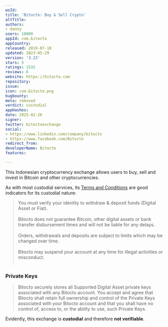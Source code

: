 ```yaml
---
wsId: 
title: 'Bitocto: Buy & Sell Crypto'
altTitle: 
authors:
- danny
users: 10000
appId: com.bitocto
appCountry: 
released: 2019-07-18
updated: 2023-05-29
version: '3.23'
stars: 5
ratings: 1532
reviews: 6
website: https://bitocto.com
repository: 
issue: 
icon: com.bitocto.png
bugbounty: 
meta: removed
verdict: custodial
appHashes: 
date: 2025-02-26
signer: 
twitter: bitoctoexchange
social:
- https://www.linkedin.com/company/bitocto
- https://www.facebook.com/Bitocto
redirect_from: 
developerName: Bitocto
features: 

---
```


This Indonesian cryptocurrency exchange allows users to buy, sell and invest in Bitcoin and other cryptocurrencies. 

As with most custodial services, its [Terms and Conditions](https://bitocto.com/en/terms-of-use/) are good indicators for its custodial nature:

> You must verify your identity to withdraw & deposit funds (Digital Asset or Fiat).<br><br>
Bitocto does not guarantee Bitcoin, other digital assets or bank transfer disbursement times and will not be liable for any delays.<br><br>
Orders, withdrawals and deposits are subject to limits which may be changed over time.<br><br>
Bitocto may suspend your account at any time for illegal activities or misconduct.<br><br>

### Private Keys

>Bitocto securely stores all Supported Digital Asset private keys associated with any Bitocto account. You accept and agree that Bitocto shall retain full ownership and control of the Private Keys associated with your Bitocto account and that you shall have no control of, access to, or the ability to use, such Private Keys.

Evidently, this exchange is **custodial** and therefore **not verifiable**.

